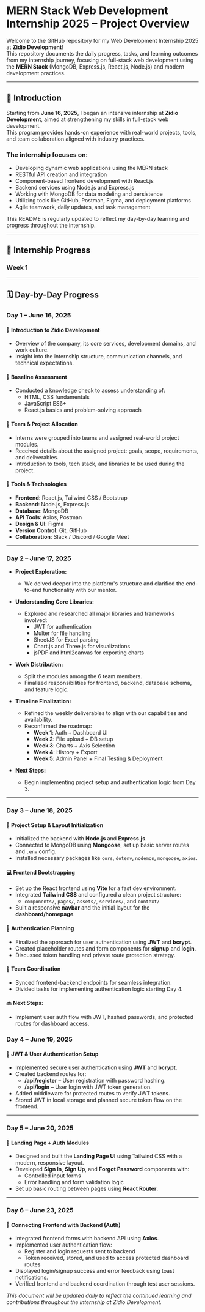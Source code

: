 # MERN Stack Web Development Internship 2025 – Project Overview

Welcome to the GitHub repository for my Web Development Internship 2025 at **Zidio Development**!  
This repository documents the daily progress, tasks, and learning outcomes from my internship journey, focusing on full-stack web development using the **MERN Stack** (MongoDB, Express.js, React.js, Node.js) and modern development practices.

---

## 📌 Introduction

Starting from **June 16, 2025**, I began an intensive internship at **Zidio Development**, aimed at strengthening my skills in full-stack web development.  
This program provides hands-on experience with real-world projects, tools, and team collaboration aligned with industry practices.

### The internship focuses on:
- Developing dynamic web applications using the MERN stack  
- RESTful API creation and integration  
- Component-based frontend development with React.js  
- Backend services using Node.js and Express.js  
- Working with MongoDB for data modeling and persistence  
- Utilizing tools like GitHub, Postman, Figma, and deployment platforms  
- Agile teamwork, daily updates, and task management

This README is regularly updated to reflect my day-by-day learning and progress throughout the internship.

---

## 📅 Internship Progress

### Week 1

---

## 🗓️ Day-by-Day Progress

### Day 1 – June 16, 2025

#### 🔹 Introduction to Zidio Development
- Overview of the company, its core services, development domains, and work culture.
- Insight into the internship structure, communication channels, and technical expectations.

#### 🔹 Baseline Assessment
- Conducted a knowledge check to assess understanding of:
  - HTML, CSS fundamentals  
  - JavaScript ES6+  
  - React.js basics and problem-solving approach

#### 🔹 Team & Project Allocation
- Interns were grouped into teams and assigned real-world project modules.
- Received details about the assigned project: goals, scope, requirements, and deliverables.
- Introduction to tools, tech stack, and libraries to be used during the project.

#### 🧰 Tools & Technologies
- **Frontend**: React.js, Tailwind CSS / Bootstrap  
- **Backend**: Node.js, Express.js  
- **Database**: MongoDB  
- **API Tools**: Axios, Postman  
- **Design & UI**: Figma  
- **Version Control**: Git, GitHub  
- **Collaboration**: Slack / Discord / Google Meet

---
### Day 2 – June 17, 2025

- **Project Exploration:**
  - We delved deeper into the platform's structure and clarified the end-to-end functionality with our mentor.

- **Understanding Core Libraries:**
  - Explored and researched all major libraries and frameworks involved:
    -  JWT for authentication
    -  Multer for file handling
    -  SheetJS for Excel parsing
    -  Chart.js and Three.js for visualizations
    -  jsPDF and html2canvas for exporting charts

- **Work Distribution:**
  - Split the modules among the 6 team members.
  - Finalized responsibilities for frontend, backend, database schema, and feature logic.

- **Timeline Finalization:**
  - Refined the weekly deliverables to align with our capabilities and availability.
  - Reconfirmed the roadmap:
    - **Week 1**: Auth + Dashboard UI
    - **Week 2**: File upload + DB setup
    - **Week 3**: Charts + Axis Selection
    - **Week 4**: History + Export
    - **Week 5**: Admin Panel + Final Testing & Deployment

- **Next Steps:**
  - Begin implementing project setup and authentication logic from Day 3.
    
---
### Day 3 – June 18, 2025

#### 🔧 Project Setup & Layout Initialization
- Initialized the backend with **Node.js** and **Express.js**.
- Connected to MongoDB using **Mongoose**, set up basic server routes and `.env` config.
- Installed necessary packages like `cors`, `dotenv`, `nodemon`, `mongoose`, `axios`.

#### 💻 Frontend Bootstrapping
- Set up the React frontend using **Vite** for a fast dev environment.
- Integrated **Tailwind CSS** and configured a clean project structure:
  - `components/`, `pages/`, `assets/`, `services/`, and `context/`
- Built a responsive **navbar** and the initial layout for the **dashboard/homepage**.

#### 🔐 Authentication Planning
- Finalized the approach for user authentication using **JWT** and **bcrypt**.
- Created placeholder routes and form components for **signup** and **login**.
- Discussed token handling and private route protection strategy.

#### 🤝 Team Coordination
- Synced frontend-backend endpoints for seamless integration.
- Divided tasks for implementing authentication logic starting Day 4.

#### 🔜 Next Steps:
- Implement user auth flow with JWT, hashed passwords, and protected routes for dashboard access.
### Day 4 – June 19, 2025

#### 🔐 JWT & User Authentication Setup
- Implemented secure user authentication using **JWT** and **bcrypt**.
- Created backend routes for:
  - **/api/register** – User registration with password hashing.
  - **/api/login** – User login with JWT token generation.
- Added middleware for protected routes to verify JWT tokens.
- Stored JWT in local storage and planned secure token flow on the frontend.

---

### Day 5 – June 20, 2025

#### 🎨 Landing Page + Auth Modules
- Designed and built the **Landing Page UI** using Tailwind CSS with a modern, responsive layout.
- Developed **Sign In**, **Sign Up**, and **Forgot Password** components with:
  - Controlled input forms
  - Error handling and form validation logic
- Set up basic routing between pages using **React Router**.

---

### Day 6 – June 23, 2025

#### 🔄 Connecting Frontend with Backend (Auth)
- Integrated frontend forms with backend API using **Axios**.
- Implemented user authentication flow:
  - Register and login requests sent to backend
  - Token received, stored, and used to access protected dashboard routes
- Displayed login/signup success and error feedback using toast notifications.
- Verified frontend and backend coordination through test user sessions.



_This document will be updated daily to reflect the continued learning and contributions throughout the internship at Zidio Development._
